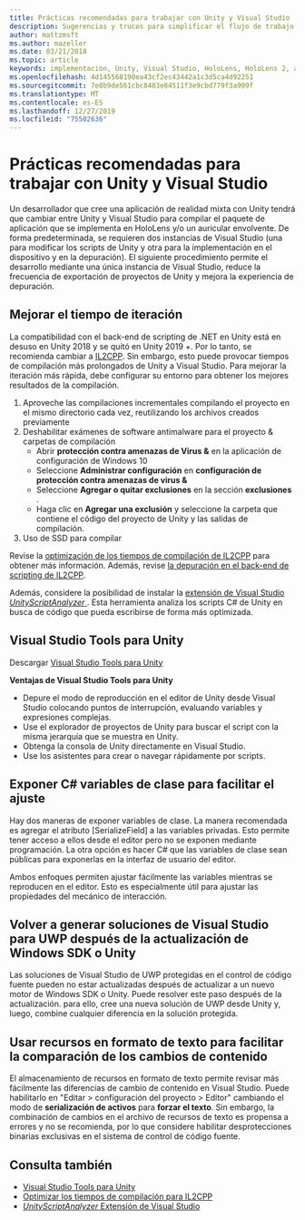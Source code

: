 ```yaml
---
title: Prácticas recomendadas para trabajar con Unity y Visual Studio
description: Sugerencias y trucos para simplificar el flujo de trabajo de creación de una aplicación de realidad mixta con Unity y Visual Studio.
author: mattzmsft
ms.author: mazeller
ms.date: 03/21/2018
ms.topic: article
keywords: implementación, Unity, Visual Studio, HoloLens, HoloLens 2, auriculares envolventes
ms.openlocfilehash: 4d145568190ea43cf2ec43442a1c3d5ca4d92251
ms.sourcegitcommit: 7e8b9de561cbc8483e84511f3e9cbd779f3a999f
ms.translationtype: MT
ms.contentlocale: es-ES
ms.lasthandoff: 12/27/2019
ms.locfileid: "75502636"
---
```

# <a name="best-practices-for-working-with-unity-and-visual-studio"></a>Prácticas recomendadas para trabajar con Unity y Visual Studio

Un desarrollador que cree una aplicación de realidad mixta con Unity tendrá que cambiar entre Unity y Visual Studio para compilar el paquete de aplicación que se implementa en HoloLens y/o un auricular envolvente. De forma predeterminada, se requieren dos instancias de Visual Studio (una para modificar los scripts de Unity y otra para la implementación en el dispositivo y en la depuración). El siguiente procedimiento permite el desarrollo mediante una única instancia de Visual Studio, reduce la frecuencia de exportación de proyectos de Unity y mejora la experiencia de depuración.

## <a name="improving-iteration-time"></a>Mejorar el tiempo de iteración

La compatibilidad con el back-end de scripting de .NET en Unity está en desuso en Unity 2018 y se quitó en Unity 2019 +. Por lo tanto, se recomienda cambiar a [IL2CPP](https://docs.unity3d.com/Manual/IL2CPP.html). Sin embargo, esto puede provocar tiempos de compilación más prolongados de Unity a Visual Studio. Para mejorar la iteración más rápida, debe configurar su entorno para obtener los mejores resultados de la compilación.

1) Aproveche las compilaciones incrementales compilando el proyecto en el mismo directorio cada vez, reutilizando los archivos creados previamente
2) Deshabilitar exámenes de software antimalware para el proyecto & carpetas de compilación
   - Abrir **protección contra amenazas de Virus &** en la aplicación de configuración de Windows 10
   - Seleccione **Administrar configuración** en **configuración de protección contra amenazas de virus &**
   - Seleccione **Agregar o quitar exclusiones** en la sección **exclusiones** .
   - Haga clic en **Agregar una exclusión** y seleccione la carpeta que contiene el código del proyecto de Unity y las salidas de compilación.
3) Uso de SSD para compilar

Revise la [optimización de los tiempos de compilación de IL2CPP](https://docs.unity3d.com/Manual/IL2CPP-OptimizingBuildTimes.html) para obtener más información. Además, revise [la depuración en el back-end de scripting de IL2CPP](https://docs.unity3d.com/Manual/windowsstore-debugging-il2cpp.html).

Además, considere la posibilidad de instalar la [extensión de Visual Studio *UnityScriptAnalyzer* ](https://github.com/Microsoft/MixedRealityCompanionKit/tree/master/UnityScriptAnalyzer). Esta herramienta analiza los scripts C# de Unity en busca de código que pueda escribirse de forma más optimizada.

## <a name="visual-studio-tools-for-unity"></a>Visual Studio Tools para Unity

Descargar [Visual Studio Tools para Unity](https://docs.microsoft.com/visualstudio/cross-platform/getting-started-with-visual-studio-tools-for-unity?view=vs-2019)

**Ventajas de Visual Studio Tools para Unity**
* Depure el modo de reproducción en el editor de Unity desde Visual Studio colocando puntos de interrupción, evaluando variables y expresiones complejas.
* Use el explorador de proyectos de Unity para buscar el script con la misma jerarquía que se muestra en Unity.
* Obtenga la consola de Unity directamente en Visual Studio.
* Use los asistentes para crear o navegar rápidamente por scripts.

## <a name="expose-c-class-variables-for-easy-tuning"></a>Exponer C# variables de clase para facilitar el ajuste

Hay dos maneras de exponer variables de clase. La manera recomendada es agregar el atributo [SerializeField] a las variables privadas. Esto permite tener acceso a ellos desde el editor pero no se exponen mediante programación.  La otra opción es hacer C# que las variables de clase sean públicas para exponerlas en la interfaz de usuario del editor. 

Ambos enfoques permiten ajustar fácilmente las variables mientras se reproducen en el editor. Esto es especialmente útil para ajustar las propiedades del mecánico de interacción.

## <a name="regenerate-uwp-visual-studio-solutions-after-windows-sdk-or-unity-upgrade"></a>Volver a generar soluciones de Visual Studio para UWP después de la actualización de Windows SDK o Unity

Las soluciones de Visual Studio de UWP protegidas en el control de código fuente pueden no estar actualizadas después de actualizar a un nuevo motor de Windows SDK o Unity. Puede resolver este paso después de la actualización. para ello, cree una nueva solución de UWP desde Unity y, luego, combine cualquier diferencia en la solución protegida.

## <a name="use-text-format-assets-for-easy-comparison-of-content-changes"></a>Usar recursos en formato de texto para facilitar la comparación de los cambios de contenido

El almacenamiento de recursos en formato de texto permite revisar más fácilmente las diferencias de cambio de contenido en Visual Studio. Puede habilitarlo en "Editar > configuración del proyecto > Editor" cambiando el modo de **serialización de activos** para **forzar el texto**. Sin embargo, la combinación de cambios en el archivo de recursos de texto es propensa a errores y no se recomienda, por lo que considere habilitar desprotecciones binarias exclusivas en el sistema de control de código fuente.

## <a name="see-also"></a>Consulta también
- [Visual Studio Tools para Unity](https://visualstudiogallery.msdn.microsoft.com/8d26236e-4a64-4d64-8486-7df95156aba9)
- [Optimizar los tiempos de compilación para IL2CPP](https://docs.unity3d.com/Manual/IL2CPP-OptimizingBuildTimes.html)
- [*UnityScriptAnalyzer* Extensión de Visual Studio](https://github.com/Microsoft/MixedRealityCompanionKit/tree/master/UnityScriptAnalyzer)
